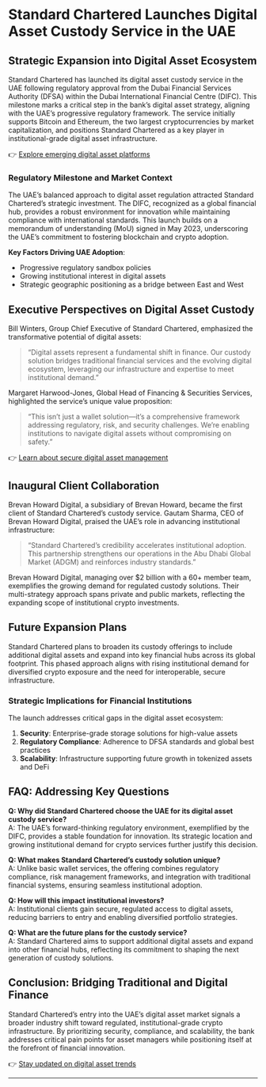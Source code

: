 # Standard Chartered Launches Digital Asset Custody Service in the UAE  

## Strategic Expansion into Digital Asset Ecosystem  

Standard Chartered has launched its digital asset custody service in the UAE following regulatory approval from the Dubai Financial Services Authority (DFSA) within the Dubai International Financial Centre (DIFC). This milestone marks a critical step in the bank’s digital asset strategy, aligning with the UAE’s progressive regulatory framework. The service initially supports Bitcoin and Ethereum, the two largest cryptocurrencies by market capitalization, and positions Standard Chartered as a key player in institutional-grade digital asset infrastructure.  

👉 [Explore emerging digital asset platforms](https://bit.ly/okx-bonus)  

### Regulatory Milestone and Market Context  

The UAE’s balanced approach to digital asset regulation attracted Standard Chartered’s strategic investment. The DIFC, recognized as a global financial hub, provides a robust environment for innovation while maintaining compliance with international standards. This launch builds on a memorandum of understanding (MoU) signed in May 2023, underscoring the UAE’s commitment to fostering blockchain and crypto adoption.  

**Key Factors Driving UAE Adoption**:  
- Progressive regulatory sandbox policies  
- Growing institutional interest in digital assets  
- Strategic geographic positioning as a bridge between East and West  

## Executive Perspectives on Digital Asset Custody  

Bill Winters, Group Chief Executive of Standard Chartered, emphasized the transformative potential of digital assets:  

> “Digital assets represent a fundamental shift in finance. Our custody solution bridges traditional financial services and the evolving digital ecosystem, leveraging our infrastructure and expertise to meet institutional demand.”  

Margaret Harwood-Jones, Global Head of Financing & Securities Services, highlighted the service’s unique value proposition:  

> “This isn’t just a wallet solution—it’s a comprehensive framework addressing regulatory, risk, and security challenges. We’re enabling institutions to navigate digital assets without compromising on safety.”  

👉 [Learn about secure digital asset management](https://bit.ly/okx-bonus)  

## Inaugural Client Collaboration  

Brevan Howard Digital, a subsidiary of Brevan Howard, became the first client of Standard Chartered’s custody service. Gautam Sharma, CEO of Brevan Howard Digital, praised the UAE’s role in advancing institutional infrastructure:  

> “Standard Chartered’s credibility accelerates institutional adoption. This partnership strengthens our operations in the Abu Dhabi Global Market (ADGM) and reinforces industry standards.”  

Brevan Howard Digital, managing over $2 billion with a 60+ member team, exemplifies the growing demand for regulated custody solutions. Their multi-strategy approach spans private and public markets, reflecting the expanding scope of institutional crypto investments.  

## Future Expansion Plans  

Standard Chartered plans to broaden its custody offerings to include additional digital assets and expand into key financial hubs across its global footprint. This phased approach aligns with rising institutional demand for diversified crypto exposure and the need for interoperable, secure infrastructure.  

### Strategic Implications for Financial Institutions  

The launch addresses critical gaps in the digital asset ecosystem:  
1. **Security**: Enterprise-grade storage solutions for high-value assets  
2. **Regulatory Compliance**: Adherence to DFSA standards and global best practices  
3. **Scalability**: Infrastructure supporting future growth in tokenized assets and DeFi  

## FAQ: Addressing Key Questions  

**Q: Why did Standard Chartered choose the UAE for its digital asset custody service?**  
A: The UAE’s forward-thinking regulatory environment, exemplified by the DIFC, provides a stable foundation for innovation. Its strategic location and growing institutional demand for crypto services further justify this decision.  

**Q: What makes Standard Chartered’s custody solution unique?**  
A: Unlike basic wallet services, the offering combines regulatory compliance, risk management frameworks, and integration with traditional financial systems, ensuring seamless institutional adoption.  

**Q: How will this impact institutional investors?**  
A: Institutional clients gain secure, regulated access to digital assets, reducing barriers to entry and enabling diversified portfolio strategies.  

**Q: What are the future plans for the custody service?**  
A: Standard Chartered aims to support additional digital assets and expand into other financial hubs, reflecting its commitment to shaping the next generation of custody solutions.  

## Conclusion: Bridging Traditional and Digital Finance  

Standard Chartered’s entry into the UAE’s digital asset market signals a broader industry shift toward regulated, institutional-grade crypto infrastructure. By prioritizing security, compliance, and scalability, the bank addresses critical pain points for asset managers while positioning itself at the forefront of financial innovation.  

👉 [Stay updated on digital asset trends](https://bit.ly/okx-bonus)  

---  